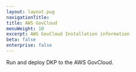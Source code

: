 ```yaml
---
layout: layout.pug
navigationTitle:
title: AWS GovCloud
menuWeight: 10
excerpt: AWS GovCloud Installation information
beta: false
enterprise: false
---
```


Run and deploy DKP to the AWS GovCloud.
